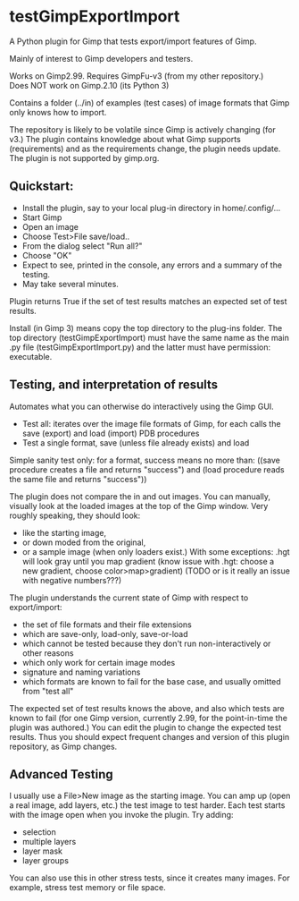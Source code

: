 testGimpExportImport
====================


A Python plugin for Gimp that tests export/import features of Gimp.

Mainly of interest to Gimp developers and testers.

Works on Gimp2.99.  Requires GimpFu-v3 (from my other repository.)    
Does NOT work on Gimp.2.10 (its Python 3)

Contains a folder (../in) of examples (test cases) of image formats that Gimp only knows how to import.

The repository is likely to be volatile since Gimp is actively changing (for v3.)
The plugin contains knowledge about what Gimp supports (requirements)
and as the requirements change, the plugin needs update.
The plugin is not supported by gimp.org.  

Quickstart:
-----------

- Install the plugin, say to your local plug-in directory in home/.config/...
- Start Gimp
- Open an image
- Choose Test>File save/load..
- From the dialog select "Run all?"
- Choose "OK"
- Expect to see, printed in the console, any errors and a summary of the testing.
- May take several minutes.

Plugin returns True if the set of test results matches an expected set of test results.

Install (in Gimp 3) means copy the top directory to the plug-ins folder.
The top directory (testGimpExportImport) must have the same name as the main .py file (testGimpExportImport.py)
and the latter must have permission: executable.

Testing, and interpretation of results
--------------------------------------

Automates what you can otherwise do interactively using the Gimp GUI.

- Test all: iterates over the image file formats of Gimp, for each calls the save (export) and load (import) PDB procedures
- Test a single format, save (unless file already exists) and load

Simple sanity test only: for a format, success means no more than:
((save procedure creates a file and returns "success") and (load procedure reads the same file and returns "success"))

The plugin does not compare the in and out images.
You can manually, visually look at the loaded images at the top of the Gimp window.
Very roughly speaking, they should look:
- like the starting image,
- or down moded from the original,
- or a sample image (when only loaders exist.)
With some exceptions: .hgt will look gray until you map gradient
(know issue with .hgt: choose a new gradient, choose color>map>gradient)
(TODO or is it really an issue with negative numbers???)

The plugin understands the current state of Gimp with respect to export/import:
- the set of file formats and their file extensions
- which are save-only, load-only, save-or-load
- which cannot be tested because they don't run non-interactively or other reasons
- which only work for certain image modes
- signature and naming variations
- which formats are known to fail for the base case, and usually omitted from "test all"

The expected set of test results knows the above, and also which tests are known to fail
(for one Gimp version, currently 2.99, for the point-in-time the plugin was authored.)
You can edit the plugin to change the expected test results.
Thus you should expect frequent changes and version of this plugin repository, as Gimp changes.

Advanced Testing
----------------

I usually use a File>New image as the starting image.
You can amp up (open a real image, add layers, etc.) the test image to test harder.
Each test starts with the image open when you invoke the plugin.
Try adding:
- selection
- multiple layers
- layer mask
- layer groups

You can also use this in other stress tests, since it creates many images.
For example, stress test memory or file space.
